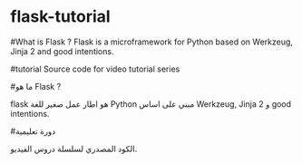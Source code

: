 flask-tutorial
==============


#What is Flask ?
Flask is a microframework for Python based on Werkzeug, Jinja 2 and good intentions.

#tutorial
Source code for video tutorial series


#ما هو Flask ?

flask هو اطار عمل صغير للغة Python مبني على اساس Werkzeug, Jinja 2 و good intentions.

#دورة تعليمية

الكود المصدري لسلسلة دروس الفيديو.
